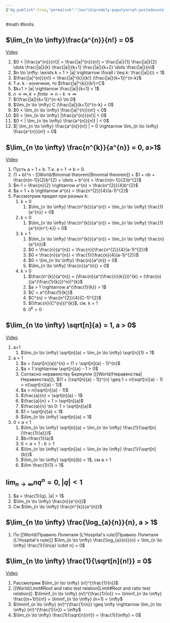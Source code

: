 ```yaml
---
{"dg-publish":true,"permalink":"/world/predely-populyarnyh-posledovatelnostej/"}
---
```


#math #limits 
## $\lim_{n \to \infty}\frac{a^{n}}{n!} = 0$
[Video](https://www.youtube.com/watch?v=AJulU02Tteg)
1. $0 < |\frac{a^{n}}{n!}| = \frac{|a|^{n}}{n!} = \frac{|a|}{1} \frac{|a|}{2} \dots \frac{|a|}{k} \frac{|a|}{k+1} \frac{|a|}{k+2} \dots \frac{|a|}{n}$
2. $n \to \infty: \exists k + 1 > |a| \rightarrow \forall i \leq k: \frac{|a|}{i} < 1$
3. $\frac{|a|^{n}}{n!} < \frac{|a|^{k}}{k!} (\frac{|a|}{k+1})^{n-k}$
4. Т.к. k - конечное, то $\frac{|a|^{k}}{k!}=C$
5. $k+1 > |a| \rightarrow \frac{|a|}{k+1} < 1$
6. $n \to \infty, k = finite \rightarrow n-k \to \infty$
7. $(\frac{|a|}{k+1})^{n-k} \to 0$
8. $\lim_{n \to \infty} C (\frac{|a|}{k+1})^{n-k} = 0$
9. $0 < \lim_{n \to \infty} \frac{|a|^{n}}{n!} < 0$
10. $0 < \lim_{n \to \infty} |\frac{a^{n}}{n!}| < 0$
11. $0 < | \lim_{n \to \infty} \frac{a^{n}}{n!} | < 0$
12. $| \lim_{n \to \infty} \frac{a^{n}}{n!} | = 0 \rightarrow \lim_{n \to \infty} \frac{a^{n}}{n!} = 0$
## $\lim_{n \to \infty} \frac{n^{k}}{a^{n}} = 0, a>1$
[Video](https://www.youtube.com/watch?v=CT7SdryrS0Y)
1. Пусть a = 1 + b. Т.к. a > 1 -> b > 0.
2. (1 + b)^n - [[World/Binomial theorem\|Binomial theorem]] = $1 + nb + \frac{n(n-1)}{2}b^{2} + \dots + b^{n} > \frac{n(n-1)}{2}b^{2}$
3. $n-1 > \frac{n}{2} \rightarrow a^{n} > \frac{n^{2}}{4}b^{2}$
4. $a = 1 + b \rightarrow a^{n} > \frac{n^{2}}{4}(a-1)^{2}$
5. Рассмотрим предел при разных k:
	1. k = 0
		1. $\lim_{n \to \infty} \frac{n^{k}}{a^{n}} = \lim_{n \to \infty} \frac{1}{a^{n}} = 0$
	2. k < 0
		1. $\lim_{n \to \infty} \frac{n^{k}}{a^{n}} = \lim_{n \to \infty} \frac{1}{a^{n}n^{-k}} = 0$
	3. k = 1
		1. $\lim_{n \to \infty} \frac{n^{k}}{a^{n}} = \lim_{n \to \infty} \frac{n}{a^{n}}$
		2. $0 < \frac{n}{a^{n}} < \frac{n}{\frac{n^{2}}{4}(a-1)^{2}}$
		3. $0 < \frac{n}{a^{n}} < \frac{1}{\frac{n}{4}(a-1)^{2}}$
		4. $0 < \lim_{n \to \infty} \frac{n}{a^{n}} < 0$
		5. $\lim_{n \to \infty} \frac{n}{a^{n}} = 0$
	4. k > 0
		1. $\frac{n^{k}}{a^{n}} = (\frac{n}{a^{\frac{n}{k}}})^{k} = (\frac{n}{(a^{\frac{1}{k}})^n})^{k}$
		2. $a > 1 \rightarrow a^{\frac{1}{k}} > 1$
		3. $C = a^{\frac{1}{k}}$
		4. $C^{n} > \frac{n^{2}}{4}(C-1)^{2}$
		5. $(\frac{n}{С^{n}})^{k}$, см. k = 1
		6. $0^{k} = 0$
## $\lim_{n \to \infty} \sqrt[n]{a} = 1, a > 0$
[Video](https://www.youtube.com/watch?v=9dvfqvqVU5g)
1. a=1
	1. $\lim_{n \to \infty} \sqrt[n]{a} = \lim_{n \to \infty} \sqrt[n]{1} = 1$
2. a > 1
	1. $a = (\sqrt[n]{a})^{n} = (1 + \sqrt[n]{a} - 1)^{n}$
	2. $a > 1 \rightarrow \sqrt[n]{a} - 1 > 0$
	3. Согласно неравенству Бернулли ([[World/Неравенства\|Неравенства]]), $(1 + (\sqrt[n]{a} - 1))^{n} \geq 1 + n(\sqrt[n]{a} - 1) > n(\sqrt[n]{a} - 1)$
	4. $a > n(\sqrt[n]{a} - 1)$
	5. $\frac{a}{n} > \sqrt[n]{a} - 1$
	6. $\frac{a}{n} + 1 > \sqrt[n]{a}$
	7. $\frac{a}{n} \to 0: 1 > \sqrt[n]{a}$
	8. $1 < \sqrt[n]{a} < 1$
	9. $\lim_{n \to \infty} \sqrt[n]{a} = 1$
3. 0 < a < 1
	1. $\lim_{n \to \infty} \sqrt[n]{a} = \lim_{n \to \infty} \frac{1}{\sqrt[n]{\frac{1}{a}}}$
	2. $b=\frac{1}{a}$
	3. $0<a<1: b>1$
	4. $\lim_{n \to \infty} \sqrt[n]{a} = \lim_{n \to \infty} \frac{1}{\sqrt[n]{b}}$
	5. $\lim_{n \to \infty} \sqrt[n]{b} = 1$, см a > 1
	6. $\lim \frac{1}{1} = 1$
## $\lim_{n \to \infty} nq^{n} = 0, |q|<1$
1. $a = \frac{1}{q}, |a| > 1$
2. $\lim_{n \to \infty} \frac{n}{a^{n}}$
3. См $\lim_{n \to \infty} \frac{n^{k}}{a^{n}}$
## $\lim_{n \to \infty} \frac{\log_{a}{n}}{n}, a > 1$
1. По [[World/Правило Лопиталя (L'Hospital's rule)\|Правило Лопиталя (L'Hospital's rule)]] $\lim_{n \to \infty} \frac{\log_{a}{n}}{n} = \lim_{n \to \infty} \frac{1}{\ln{a} \cdot n} = 0$
## $\lim_{n \to \infty} \frac{1}{\sqrt[n]{n!}} = 0$
[Video](https://www.youtube.com/watch?v=ihrNrvoodq0)
1. Рассмотрим $\lim_{n \to \infty} (n!)^{\frac{1}{n}}$
2. [[World/Limit#Root and ratio test relation\|Limit#Root and ratio test relation]]: $\liminf_{n \to \infty} (n!)^{\frac{1}{n}} >= \liminf_{n \to \infty} \frac{(n+1)!}{n!} = \liminf_{n \to \infty} (n+1) = \infty$
3. $\liminf_{n \to \infty} (n!)^{\frac{1}{n}} \geq \infty \rightarrow \lim_{n \to \infty} (n!)^{\frac{1}{n}} = \infty$
4. $\lim_{n \to \infty} \frac{1}{\sqrt[n]{n!}} = \frac{1}{\infty} = 0$